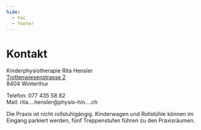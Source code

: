 ```yaml
---
hide:
  - toc
  - footer
---
```


# Kontakt

Kinderphysiotherapie Rita Hensler<br>
[Trottenwiesenstrasse 2](https://goo.gl/maps/jtMMF69RpJs3jQjHA)<br>
8404 Winterthur<br>

Telefon: 077 435 58 82<br>
Mail: <!-- fhetydagzzzgjds --> rita.<span class="blockspam" aria-hidden="true">...</span>hensler@<!-- sdfjsdhfkjypcs -->physio-hin<!-- asjoxp --><span class="blockspam" aria-hidden="true">...</span>.ch

Die Praxis ist  nicht rollstuhlgängig. Kinderwagen und Rollstühle können im Eingang parkiert werden, fünf Treppenstufen führen zu den Praxisräumen. 


